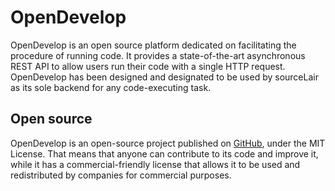 # OpenDevelop

OpenDevelop is an open source platform dedicated on facilitating the procedure of
running code. It provides a state-of-the-art asynchronous REST API to allow users run
their code with a single HTTP request. OpenDevelop has been designed and designated to
be used by sourceLair as its sole backend for any code-executing task.

## Open source
OpenDevelop is an open-source project published on <a href="http://github.com/sourcelair/opendevelop">GitHub</a>, 
under the MIT License.
That means that anyone can contribute to its code and improve it, while it has a commercial-friendly license
that allows it to be used and redistributed by companies for commercial purposes.
